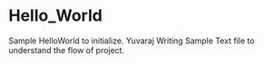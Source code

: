 # Hello_World
Sample HelloWorld to initialize.
Yuvaraj Writing Sample Text file to understand the flow of project.
